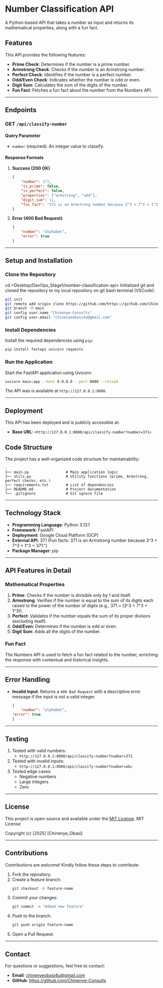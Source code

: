 # **Number Classification API**

A Python-based API that takes a number as input and returns its mathematical properties, along with a fun fact.

## **Features**
This API provides the following features:
- **Prime Check**: Determines if the number is a prime number.
- **Armstrong Check**: Checks if the number is an Armstrong number.
- **Perfect Check**: Identifies if the number is a perfect number.
- **Odd/Even Check**: Indicates whether the number is odd or even.
- **Digit Sum**: Calculates the sum of the digits of the number.
- **Fun Fact**: Fetches a fun fact about the number from the Numbers API.

---

## **Endpoints**

### **GET `/api/classify-number`**

#### **Query Parameter**
- `number` (required): An integer value to classify.

#### **Response Formats**
1. **Success (200 OK)**
    ```json
    {
        "number": 371,
        "is_prime": false,
        "is_perfect": false,
        "properties": ["armstrong", "odd"],
        "digit_sum": 11,
        "fun_fact": "371 is an Armstrong number because 3^3 + 7^3 + 1^3 = 371"
    }
    ```

2. **Error (400 Bad Request)**
    ```json
    {
        "number": "alphabet",
        "error": true
    }
    ```

---

## **Setup and Installation**

### **Clone the Repository**
cd <Desktop/DevOps_Stage1/number-classification-api>
Initialized git and cloned the repository to my local repository on git bash terminal (VSCode):
```bash
git init
git remote add origin clone https://github.com/https://github.com/Chinenye-Consults/Number_Classification_API.git
git branch -M main
git config user.name "Chinenye-Consults"
git config user.email "chinenyeobasi4u@gmail.com"
```

### **Install Dependencies**
Install the required dependencies using `pip`:
```bash
pip install fastapi uvicorn requests
```

### **Run the Application**
Start the FastAPI application using Uvicorn:
```bash
uvicorn main:app --host 0.0.0.0 --port 8080 --reload
```

The API was is available at `http://127.0.0.1:8000`.

---

## **Deployment**
This API has been deployed and is publicly accessible at:
- **Base URL**: `<http://127.0.0.1:8080/api/classify-number?number=371>`


## **Code Structure**
The project has a well-organized code structure for maintainability:
```
.
├── main.py                 # Main application logic
├── utils.py                # Utility functions (prime, Armstrong, perfect checks, etc.)
├── requirements.txt        # List of dependencies
├── README.md               # Project documentation
└── .gitignore              # Git ignore file
```

---

## **Technology Stack**
- **Programming Language**: Python 3.13.1
- **Framework**: FastAPI
- **Deployment**: Google Cloud Platform (GCP)
- **External API**: 371 (Fun facts: 371 is an Armstrong number because 3^3 + 7^3 + 1^3 = 371.")
- **Package Manager**: pip

---

## **API Features in Detail**

### **Mathematical Properties**
1. **Prime**: Checks if the number is divisible only by 1 and itself.
2. **Armstrong**: Verifies if the number is equal to the sum of its digits each raised to the power of the number of digits (e.g., 371 = \(3^3 + 7^3 + 1^3\)).
3. **Perfect**: Validates if the number equals the sum of its proper divisors (excluding itself).
4. **Odd/Even**: Determines if the number is odd or even.
5. **Digit Sum**: Adds all the digits of the number.

### **Fun Fact**
The Numbers API is used to fetch a fun fact related to the number, enriching the response with contextual and historical insights.

---

## **Error Handling**
- **Invalid Input**: Returns a `400 Bad Request` with a descriptive error message if the input is not a valid integer.
    ```json
    {
        "number": "alphabet",
    "error": true
    }
    ```

---

## **Testing**
1. Tested with valid numbers:
   - `http://127.0.0.1:8080/api/classify-number?number=371`
2. Tested with invalid inputs:
   - `http://127.0.0.1:8080/api/classify-number?number=abc`
3. Tested edge cases:
   - Negative numbers
   - Large integers
   - Zero

---

## **License**
This project is open-source and available under the [MIT License](LICENSE).
MIT License

Copyright (c) [2025] [Chinenye_Obasi]

---

## **Contributions**
Contributions are welcome! Kindly follow these steps to contribute:
1. Fork the repository.
2. Create a feature branch:
   ```bash
   git checkout -b feature-name
   ```
3. Commit your changes:
   ```bash
   git commit -m "Added new feature"
   ```
4. Push to the branch:
   ```bash
   git push origin feature-name
   ```
5. Open a Pull Request.

---

## **Contact**
For questions or suggestions, feel free to contact:
- **Email**: chinenyeobasi4u@gmail.com
- **GitHub**: https://github.com/Chinenye-Consults
